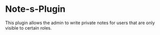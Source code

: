 # Note-s-Plugin
This plugin allows the admin to write private notes for users that are only visible to certain roles.
